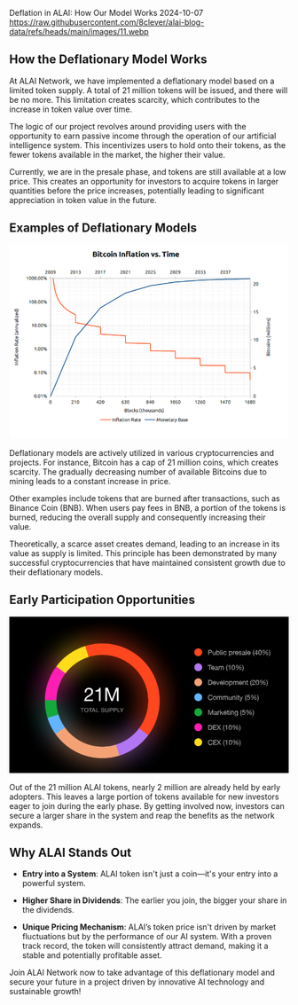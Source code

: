 Deflation in ALAI: How Our Model Works
2024-10-07
https://raw.githubusercontent.com/8clever/alai-blog-data/refs/heads/main/images/11.webp


## How the Deflationary Model Works
At ALAI Network, we have implemented a deflationary model based on a limited token supply. A total of 21 million tokens will be issued, and there will be no more. This limitation creates scarcity, which contributes to the increase in token value over time.

The logic of our project revolves around providing users with the opportunity to earn passive income through the operation of our artificial intelligence system. This incentivizes users to hold onto their tokens, as the fewer tokens available in the market, the higher their value.

Currently, we are in the presale phase, and tokens are still available at a low price. This creates an opportunity for investors to acquire tokens in larger quantities before the price increases, potentially leading to significant appreciation in token value in the future.

## Examples of Deflationary Models

![Deflationary Models](https://raw.githubusercontent.com/8clever/alai-blog-data/refs/heads/main/images/3.1..webp) 

Deflationary models are actively utilized in various cryptocurrencies and projects. For instance, Bitcoin has a cap of 21 million coins, which creates scarcity. The gradually decreasing number of available Bitcoins due to mining leads to a constant increase in price.

Other examples include tokens that are burned after transactions, such as Binance Coin (BNB). When users pay fees in BNB, a portion of the tokens is burned, reducing the overall supply and consequently increasing their value.

Theoretically, a scarce asset creates demand, leading to an increase in its value as supply is limited. This principle has been demonstrated by many successful cryptocurrencies that have maintained consistent growth due to their deflationary models.

## Early Participation Opportunities

![Deflationary Models](https://raw.githubusercontent.com/8clever/alai-blog-data/refs/heads/main/images/3.2..webp) 

Out of the 21 million ALAI tokens, nearly 2 million are already held by early adopters. This leaves a large portion of tokens available for new investors eager to join during the early phase. By getting involved now, investors can secure a larger share in the system and reap the benefits as the network expands.

## Why ALAI Stands Out

- **Entry into a System**: ALAI token isn't just a coin—it's your entry into a powerful system.

- **Higher Share in Dividends**: The earlier you join, the bigger your share in the dividends.

- **Unique Pricing Mechanism**: ALAI’s token price isn't driven by market fluctuations but by the performance of our AI system. With a proven track record, the token will consistently attract demand, making it a stable and potentially profitable asset.

Join ALAI Network now to take advantage of this deflationary model and secure your future in a project driven by innovative AI technology and sustainable growth!
